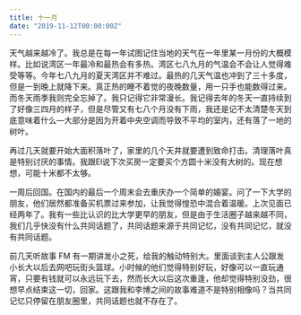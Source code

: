 ```yaml
---
title: 十一月
date: "2019-11-12T00:00:00Z"
---
```


天气越来越冷了。我总是在每一年试图记住当地的天气在一年里某一月份的大概模样。比如说湾区一年最冷和最热会有多热。湾区七八九月的气温会不会让人觉得难受等等。今年七八九月的夏天湾区并不难过。最热的几天气温也冲到了三十多度，但是一到晚上就降下来。真正热的睡不着觉的夜晚数量，用一只手也能数得过来。而冬天雨季我则完全忘掉了。我只记得它非常漫长。我记得去年的冬天一直持续到了好像三四月的样子，但是尽管又有七八个月没有下雨，我还是记不太清楚冬天到底意味着什么—大部分是因为开着中央空调而导致不平均的室内，还有落了一地的树叶。

再过几天就要开始大面积落叶了，家里的几个天井就要遭到致命打击。清理落叶真是特别讨厌的事情。我跟El说下次买房一定要买个方圆十米没有大树的。现在想想，可能十米都不太够。

一周后回国。在国内的最后一个周末会去重庆办一个简单的婚宴。问了一下大学的朋友，他们居然都准备买机票过来参加，让我觉得惶恐中混合着温暖。上次见面已经两年了。我有一些比认识的比大学更早的朋友，但是由于生活圈子越来越不同，我们几乎快没有什么共同话题了，共同话题来源于共同记忆，没有共同记忆，就没有共同话题。

前几天听故事 FM 有一期讲发小之死，给我的触动特别大。里面谈到主人公跟发小长大以后去网吧玩街头篮球。小时候的他们觉得特别好玩，好像可以一直玩通宵，只要有钱就可以永远玩下去，然而长大以后这次重逢，他却觉得特别没劲，很想早点结束这一切，回家。这跟我和李博之间的故事难道不是特别相像吗？当共同记忆只停留在朋友圈里，共同话题也就不存在了。
